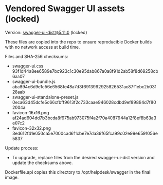 Vendored Swagger UI assets (locked)
===================================

Version: swagger-ui-dist@5.11.0 (locked)

These files are copied into the repo to ensure reproducible Docker builds with no network access at build time.

Files and SHA-256 checksums:

- swagger-ui.css  93f1d44a8ee6589e7bc923c1c30e95dab867a0a8f91d2ab58f8d69258cb6aa07
- swagger-ui-bundle.js  aba894c6d9e1c56e6568fe48a7d3f6913992925826531ac87f1ebc2b03128aab
- swagger-ui-standalone-preset.js  0eca63d45dcfe5c66cfbff9613f2c733caae946028cdbd9ef89894d7f802004a
- favicon-16x16.png  af24ad604dd7b3bcda8f975ab973075f4a2f70a4087944a12f8ef8b63a3e07c2
- favicon-32x32.png  3ed612f41e050ca5e7000cad6f1cbe7e7da39f65fca99c02e99e6591056e5837

Update process:
- To upgrade, replace files from the desired swagger-ui-dist version and update the checksums above.

Dockerfile.api copies this directory to /opt/helpdesk/swagger in the final image.
